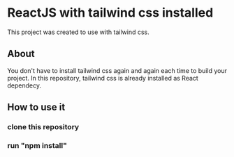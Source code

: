 # ReactJS with tailwind css installed

This project was created to use with tailwind css.

## About

You don't have to install tailwind css again and again each time to build your project. In this repository, tailwind css is already installed as React dependecy. 

## How to use it

### clone this repository
### run "npm install"
